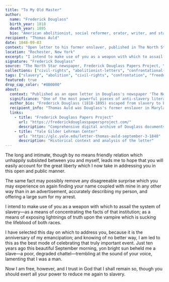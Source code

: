 ```yaml
---
title: "To My Old Master"
author:
  name: "Frederick Douglass"
  birth_year: 1818
  death_year: 1895
  bio: "American abolitionist, social reformer, orator, writer, and statesman"
recipient: "Thomas Auld"
date: 1848-09-03
context: "Open letter to his former enslaver, published in The North Star"
location: "Rochester, New York"
excerpt: "I intend to make use of you as a weapon with which to assail the system of slavery—as a means of concentrating the facts of that institution."
signature: "Frederick Douglass"
source: "The North Star newspaper, Frederick Douglass Papers Project, Yale Gilder Lehrman Center"
collections: ["civil-rights", "abolitionist-letters", "confrontational-correspondence"]
tags: ["slavery", "abolition", "civil-rights", "confrontation", "freedom", "human-dignity"]
featured: true
drop_cap_color: "#8B0000"
about:
  context: "Published as an open letter in Douglass's newspaper 'The North Star' on September 8, 1848. This confrontational letter was both personal and political, addressing his former enslaver directly."
  significance: "One of the most powerful pieces of anti-slavery literature, combining personal experience with moral argument. It exemplifies Douglass's skill in using his own story to attack the institution of slavery."
  author_bio: "Frederick Douglass (1818-1895) escaped from slavery to become the most influential African American of the 19th century through his writing, oratory, and activism for abolition and civil rights."
  recipient_info: "Thomas Auld was Douglass's former enslaver in Maryland. The letter served as both a personal confrontation and a public indictment of the slavery system."
  links:
    - title: "Frederick Douglass Papers Project"
      url: "https://frederickdouglasspapersproject.com/"
      description: "Comprehensive digital archive of Douglass documents"
    - title: "Yale Gilder Lehrman Center"
      url: "https://glc.yale.edu/letter-thomas-auld-september-3-1848"
      description: "Historical context and analysis of the letter"
---
```


The long and intimate, though by no means friendly relation which unhappily subsisted between you and myself, leads me to hope that you will easily account for the great liberty which I now take in addressing you in this open and public manner.

The same fact may possibly remove any disagreeable surprise which you may experience on again finding your name coupled with mine in any other way than in an advertisement, accurately describing my person, and offering a large sum for my arrest.

I intend to make use of you as a weapon with which to assail the system of slavery—as a means of concentrating the facts of that institution; as a means of exposing lightnings of truth upon the vampire which is sucking the lifeblood of both races.

I have selected this day on which to address you, because it is the anniversary of my emancipation; and knowing of no better way, I am led to this as the best mode of celebrating that truly important event. Just ten years ago this beautiful September morning, yon bright sun beheld me a slave—a poor, degraded chattel—trembling at the sound of your voice, lamenting that I was a man.

Now I am free, however, and I trust in God that I shall remain so, though you should exert all your power to reduce me again to slavery.
